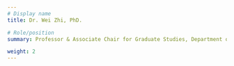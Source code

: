 ```yaml
---
# Display name
title: Dr. Wei Zhi, PhD.

# Role/position
summary: Professor & Associate Chair for Graduate Studies, Department of Computer Science, Ying Wu College of Computing 

weight: 2
---
```


